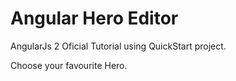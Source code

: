 # Angular Hero Editor

AngularJs 2 Oficial Tutorial using QuickStart project.

Choose your favourite Hero.
